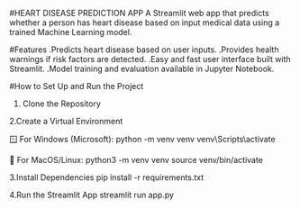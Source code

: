 #HEART DISEASE PREDICTION APP
A Streamlit web app that predicts whether a person has heart disease based on input medical data using a trained Machine Learning model.

#Features
.Predicts heart disease based on user inputs.
.Provides health warnings if risk factors are detected.
.Easy and fast user interface built with Streamlit.
.Model training and evaluation available in Jupyter Notebook.

#How to Set Up and Run the Project
1. Clone the Repository 

2.Create a Virtual Environment

🪟 For Windows (Microsoft):
python -m venv venv
venv\Scripts\activate

🍎 For MacOS/Linux:
python3 -m venv venv
source venv/bin/activate

3.Install Dependencies
pip install -r requirements.txt

4.Run the Streamlit App
streamlit run app.py
